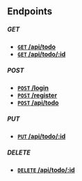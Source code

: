 ## Endpoints

##### **GET**
- **[<code>GET</code> /api/todo](./endpoints/api/get/todo.md)**
- **[<code>GET</code> /api/todo/:id](./endpoints/api/get/todo_id.md)**

##### **POST**
- **[<code>POST</code> /login](./endpoints/post/login.md)**
- **[<code>POST</code> /register](./endpoints/post/register.md)**
- **[<code>POST</code> /api/todo](./endpoints/api/post/todo.md)**

##### **PUT**
- **[<code>PUT</code> /api/todo/:id](./endpoints/api/put/todo_id.md)**

##### **DELETE**
- **[<code>DELETE</code> /api/todo/:id](./endpoints/api/delete/todo_id.md)**